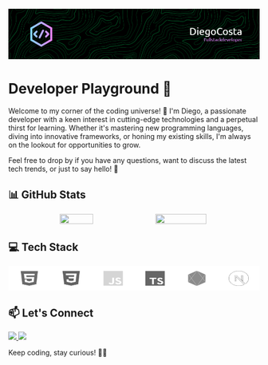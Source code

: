 ![Header](./github-header-image.png)

# Developer Playground 🚀

Welcome to my corner of the coding universe! 👋 I'm Diego, a passionate developer with a keen interest in cutting-edge technologies and a perpetual thirst for learning. Whether it's mastering new programming languages, diving into innovative frameworks, or honing my existing skills, I'm always on the lookout for opportunities to grow.

Feel free to drop by if you have any questions, want to discuss the latest tech trends, or just to say hello! 🌟

## 📊 GitHub Stats

<p align="center">
  <img height="31.5%" width="36.5%" src="https://github-readme-stats-sigma-five.vercel.app/api/top-langs/?username=DiegoCstyles&layout=compact&theme=dark"/>
  <img height="40%" width="45%" src="https://streak-stats.demolab.com/?user=DiegoCstyles&layout=compact&theme=dark"/>
</p>

## 💻 Tech Stack

<div style="display: flex; justify-content: space-around; background-color: #fff;">
  <img style="height: 30px; width: 40px; filter: grayscale(100%); margin: 10px;" align="center" alt="HTML5" src="https://raw.githubusercontent.com/devicons/devicon/master/icons/html5/html5-plain.svg">
  <img style="height: 30px; width: 40px; filter: grayscale(100%); margin: 10px;" align="center" alt="CSS3" src="https://raw.githubusercontent.com/devicons/devicon/master/icons/css3/css3-plain.svg">
  <img style="height: 30px; width: 40px; filter: grayscale(100%); margin: 10px;" align="center" alt="JavaScript" src="https://raw.githubusercontent.com/devicons/devicon/master/icons/javascript/javascript-plain.svg">
  <img style="height: 30px; width: 40px; filter: grayscale(100%); margin: 10px;" align="center" alt="TypeScript" src="https://raw.githubusercontent.com/devicons/devicon/master/icons/typescript/typescript-plain.svg">
  <img style="height: 30px; width: 40px; filter: grayscale(100%); margin: 10px;" align="center" alt="Node.js" src="https://raw.githubusercontent.com/devicons/devicon/master/icons/nodejs/nodejs-plain.svg">
  <img style="height: 30px; width: 40px; filter: grayscale(100%); margin: 10px;" align="center" alt="Next.js" src="https://raw.githubusercontent.com/devicons/devicon/master/icons/nextjs/nextjs-line.svg">
</div>


## 📫 Let's Connect

<div> 
  <a href="mailto:diegoe.r.c07@gmail.com">
    <img src="https://img.shields.io/badge/-Gmail-%23333?style=for-the-badge&logo=gmail&logoColor=white" target="_blank">
  </a>
  <a href="https://www.linkedin.com/in/diegoerc/" target="_blank">
    <img src="https://img.shields.io/badge/-LinkedIn-%230077B5?style=for-the-badge&logo=linkedin&logoColor=white" target="_blank">
  </a> 
</div>

Keep coding, stay curious! 🚀✨
